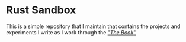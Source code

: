 Rust Sandbox
============

This is a simple repository that I maintain that contains the projects and experiments I write as I work through the ["_The Book_"](https://doc.rust-lang.org/book/first-edition/)
